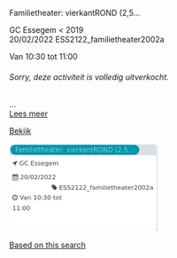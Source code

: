 Familietheater: vierkantROND (2,5...

GC Essegem < 2019  
20/02/2022 ESS2122\_familietheater2002a  

Van 10:30 tot 11:00

  

###### *Sorry, deze activiteit is volledig uitverkocht.*

  

 ...  
[Lees meer](https://tickets.vgc.be/activity/subscribe/ESS2122_familietheater2002a)

[Bekijk](https://tickets.vgc.be/ticketingActivity/subscribe/ESS2122_familietheater2002a)

![](65238.png)

[Based on this search](https://tickets.vgc.be/activity/index?&vrijeplaatsen=1&Age%5B%5D=3%2C5&entity=109)